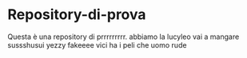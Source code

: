 # Repository-di-prova
Questa è una repository di prrrrrrrrr.
abbiamo la lucyleo
vai a mangare sussshusui
yezzy fakeeee
vici ha i peli
che uomo rude
